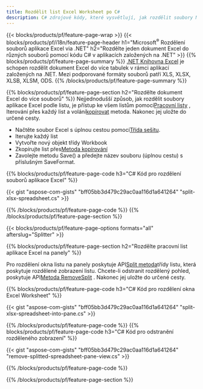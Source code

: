 ```yaml
---
title: Rozdělit list Excel Worksheet po C#
description: C# zdrojové kódy, které vysvětlují, jak rozdělit soubory Microsoft Excel do více souborů v aplikacích Visual C#.NET
---
```

{{< blocks/products/pf/feature-page-wrap >}}
{{< blocks/products/pf/i18n/feature-page-header h1="Microsoft<sup>&reg;</sup> Rozdělení souborů aplikace Excel via .NET" h2="Rozdělte jeden dokument Excel do různých souborů pomocí kódu C# v aplikacích založených na .NET" >}}
{{% blocks/products/pf/feature-page-summary %}}
[.NET Knihovna Excel](/cells/cs/net/) je schopen rozdělit dokument Excel do více tabulek v rámci aplikací založených na .NET. Mezi podporované formáty souborů patří XLS, XLSX, XLSB, XLSM, ODS.
{{% /blocks/products/pf/feature-page-summary %}}

{{% blocks/products/pf/feature-page-section h2="Rozdělte dokument Excel do více souborů" %}}
 Nejjednodušší způsob, jak rozdělit soubory aplikace Excel podle listu, je přístup ke všem listům pomocí[Pracovní listy](https://reference.aspose.com/cells/net/aspose.cells/workbook/properties/worksheets) , Iterování přes každý list a volání[kopírovat](https://reference.aspose.com/cells/net/aspose.cells/worksheet/methods/copy) metoda. Nakonec jej uložte do určené cesty.

 + Načtěte soubor Excel s úplnou cestou pomocí[Třída sešitu](https://reference.aspose.com/cells/net/aspose.cells/workbook).
+ Iterujte každý list
+ Vytvořte nový objekt třídy Workbook
 + Zkopírujte list přes[Metoda kopírování](https://reference.aspose.com/cells/net/aspose.cells/worksheet/methods/copy)
+ Zavolejte metodu Save() a předejte název souboru (úplnou cestu) s příslušným SaveFormat.

{{% blocks/products/pf/feature-page-code h3="C# Kód pro rozdělení souborů aplikace Excel" %}}

{{< gist "aspose-com-gists" "bff05bb3d479c29ac0aa116d1a641264" "split-xlsx-spreadsheet.cs" >}}

{{% /blocks/products/pf/feature-page-code %}}
{{% /blocks/products/pf/feature-page-section %}}

{{< blocks/products/pf/feature-page-options formats="all" afterslug="Splitter" >}}

{{% blocks/products/pf/feature-page-section h2="Rozdělte pracovní list aplikace Excel na panely" %}}

 Pro rozdělení okna listu na panely poskytuje API[Split metoda](https://reference.aspose.com/cells/net/aspose.cells/worksheet/methods/split)třídy listu, která poskytuje rozdělené zobrazení listu. Chcete-li odstranit rozdělený pohled, poskytuje API[Metoda RemoveSplit](https://reference.aspose.com/cells/net/aspose.cells/worksheet/methods/removesplit) . Nakonec jej uložte do určené cesty.

{{% blocks/products/pf/feature-page-code h3="C# Kód pro rozdělení okna Excel Worksheet" %}}

{{< gist "aspose-com-gists" "bff05bb3d479c29ac0aa116d1a641264" "split-xlsx-spreadsheet-into-pane.cs" >}}

{{% /blocks/products/pf/feature-page-code %}}
{{% blocks/products/pf/feature-page-code h3="C# Kód pro odstranění rozděleného zobrazení" %}}

{{< gist "aspose-com-gists" "bff05bb3d479c29ac0aa116d1a641264" "remove-splitted-spreadsheet-pane-view.cs" >}}

{{% /blocks/products/pf/feature-page-code %}}

{{% /blocks/products/pf/feature-page-section %}}
